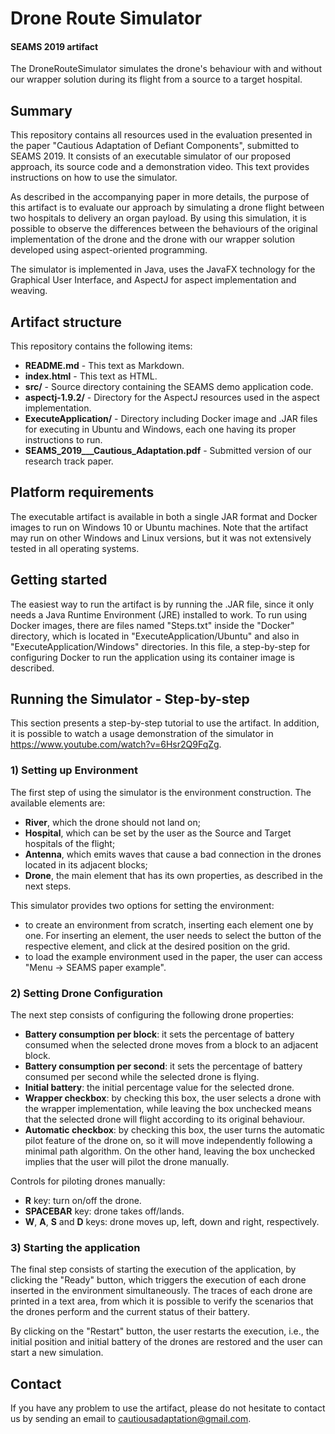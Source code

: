 # Drone Route Simulator

#### SEAMS 2019 artifact
The DroneRouteSimulator simulates the drone's behaviour with and without our wrapper solution during its flight from a source to a target hospital.  

## Summary
This repository contains all resources used in the evaluation presented in the paper "Cautious Adaptation of Defiant Components", submitted to SEAMS 2019. It consists of an executable simulator of our proposed approach, its source code and a demonstration video. This text provides instructions on how to use the simulator.

As described in the accompanying paper in more details, the purpose of this artifact is to evaluate our approach by simulating a drone flight between two hospitals to delivery an organ payload. By using this simulation, it is possible to observe the differences between the behaviours of the original implementation of the drone and the drone with our wrapper solution developed using aspect-oriented programming.

The simulator is implemented in Java, uses the JavaFX technology for the Graphical User Interface, and AspectJ for aspect implementation and weaving.

## Artifact structure
This repository contains the following items:

- **README.md** - This text as Markdown.
- **index.html** - This text as HTML.
- **src/** - Source directory containing the SEAMS demo application code.
- **aspectj-1.9.2/** - Directory for the AspectJ resources used in the aspect implementation.
- **ExecuteApplication/** - Directory including Docker image and .JAR files for executing in Ubuntu and Windows, each one having its proper instructions to run.
- **SEAMS_2019___Cautious_Adaptation.pdf** - Submitted version of our research track paper.

## Platform requirements
The executable artifact is available in both a single JAR format and Docker images to run on Windows 10 or Ubuntu machines. Note that the artifact may run on other Windows and Linux versions, but it was not extensively tested in all operating systems.


## Getting started 
The easiest way to run the artifact is by running the .JAR file, since it only needs a Java Runtime Environment (JRE) installed to work. To run using Docker images, there are files named "Steps.txt" inside the "Docker" directory, which is located in "ExecuteApplication/Ubuntu" and also in "ExecuteApplication/Windows" directories. In this file, a step-by-step for configuring Docker to run the application using its container image is described.

## Running the Simulator - Step-by-step

This section presents a step-by-step tutorial to use the artifact. In addition, it is possible to watch a usage demonstration of the simulator in https://www.youtube.com/watch?v=6Hsr2Q9FqZg.

### 1) Setting up Environment

The first step of using the simulator is the environment construction. The available elements are:

- **River**, which the drone should not land on;
- **Hospital**, which can be set by the user as the Source and Target hospitals of the flight;
- **Antenna**, which emits waves that cause a bad connection in the drones located in its adjacent blocks;
- **Drone**, the main element that has its own properties, as described in the next steps.

This simulator provides two options for setting the environment:

- to create an environment from scratch, inserting each element one by one. For inserting an element, the user needs to select the button of the respective element, and click at the desired position on the grid.
- to load the example environment used in the paper, the user can access "Menu -> SEAMS paper example".

### 2) Setting Drone Configuration

The next step consists of configuring the following drone properties:

- **Battery consumption per block**: it sets the percentage of battery consumed when the selected drone moves from a block to an adjacent block.
- **Battery consumption per second**: it sets the percentage of battery consumed per second while the selected drone is flying.
- **Initial battery**: the initial percentage value for the selected drone.
- **Wrapper checkbox**: by checking this box, the user selects a drone with the wrapper implementation, while leaving the box unchecked means that the selected drone will flight according to its original behaviour.
- **Automatic checkbox**:  by checking this box, the user  turns the automatic pilot feature of the drone on, so it will move independently following a minimal path algorithm.  On the other hand, leaving the box unchecked implies that the user will pilot the drone manually.

Controls for piloting drones manually:
- **R** key: turn on/off the drone.
- **SPACEBAR** key: drone takes off/lands.
- **W**, **A**, **S** and **D** keys: drone moves up, left, down and right, respectively.

### 3) Starting the application

The final step consists of starting the execution of the application, by clicking the "Ready" button, which triggers the execution of each drone inserted in the environment simultaneously. The traces of each drone are printed in a text area, from which it is possible to verify the scenarios that the drones perform and the current status of their battery.

By clicking on the "Restart" button, the user restarts the execution, i.e., the initial position and initial battery of the drones are restored and the user can start a new simulation.


## Contact
If you have any problem to use the artifact, please do not hesitate to contact us by sending an email to cautiousadaptation@gmail.com.

